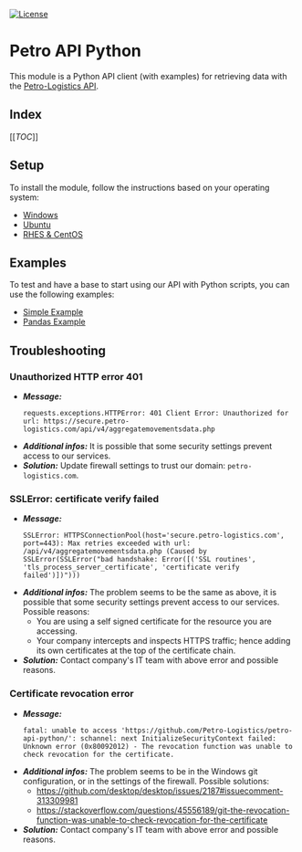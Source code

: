 [![License](https://img.shields.io/github/license/petro-logistics/petro-api-python.svg)](LICENSE)

# Petro API Python
This module is a Python API client (with examples) for retrieving data with the [Petro-Logistics API](https://secure.petro-logistics.com/client/api).

## Index
[[_TOC_]]

## Setup
To install the module, follow the instructions based on your operating system:
- [Windows](instructions/windows.md)
- [Ubuntu](instructions/ubuntu.md)
- [RHES & CentOS](instructions/rhes_centos.md)

## Examples
To test and have a base to start using our API with Python scripts, you can use the following examples:
- [Simple Example](https://github.com/Petro-Logistics/petro-api-python/blob/master/examples/test_example.py)
- [Pandas Example](https://github.com/Petro-Logistics/petro-api-python/blob/master/examples/test_example_pandas.py)

## Troubleshooting
### Unauthorized HTTP error 401
- _**Message:**_
  ```
  requests.exceptions.HTTPError: 401 Client Error: Unauthorized for url: https://secure.petro-logistics.com/api/v4/aggregatemovementsdata.php
  ```
- _**Additional infos:**_ It is possible that some security settings prevent access to our services.
- _**Solution:**_ Update firewall settings to trust our domain: `petro-logistics.com`.

### SSLError: certificate verify failed
- _**Message:**_
  ```
  SSLError: HTTPSConnectionPool(host='secure.petro-logistics.com', port=443): Max retries exceeded with url: /api/v4/aggregatemovementsdata.php (Caused by SSLError(SSLError("bad handshake: Error([('SSL routines', 'tls_process_server_certificate', 'certificate verify failed')])")))
  ```
- _**Additional infos:**_ The problem seems to be the same as above, it is possible that some security settings prevent access to our services. Possible reasons:
  - You are using a self signed certificate for the resource you are accessing.
  - Your company intercepts and inspects HTTPS traffic; hence adding its own certificates at the top of the certificate chain.
- _**Solution:**_ Contact company's IT team with above error and possible reasons.

### Certificate revocation error
- _**Message:**_
  ```
  fatal: unable to access 'https://github.com/Petro-Logistics/petro-api-python/': schannel: next InitializeSecurityContext failed: Unknown error (0x80092012) - The revocation function was unable to check revocation for the certificate.
  ```
- _**Additional infos:**_ The problem seems to be in the Windows git configuration, or in the settings of the firewall. Possible solutions:
  - https://github.com/desktop/desktop/issues/2187#issuecomment-313309981
  - https://stackoverflow.com/questions/45556189/git-the-revocation-function-was-unable-to-check-revocation-for-the-certificate
- _**Solution:**_ Contact company's IT team with above error and possible reasons.